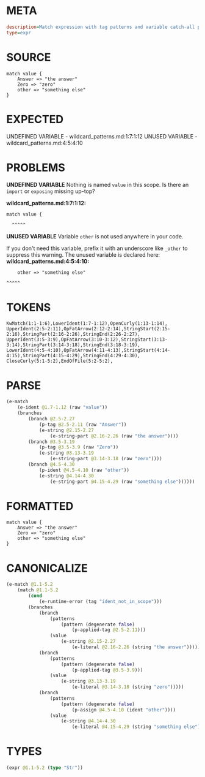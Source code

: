 # META
~~~ini
description=Match expression with tag patterns and variable catch-all pattern
type=expr
~~~
# SOURCE
~~~roc
match value {
    Answer => "the answer"
    Zero => "zero"
    other => "something else"
}
~~~
# EXPECTED
UNDEFINED VARIABLE - wildcard_patterns.md:1:7:1:12
UNUSED VARIABLE - wildcard_patterns.md:4:5:4:10
# PROBLEMS
**UNDEFINED VARIABLE**
Nothing is named `value` in this scope.
Is there an `import` or `exposing` missing up-top?

**wildcard_patterns.md:1:7:1:12:**
```roc
match value {
```
      ^^^^^


**UNUSED VARIABLE**
Variable ``other`` is not used anywhere in your code.

If you don't need this variable, prefix it with an underscore like `_other` to suppress this warning.
The unused variable is declared here:
**wildcard_patterns.md:4:5:4:10:**
```roc
    other => "something else"
```
    ^^^^^


# TOKENS
~~~zig
KwMatch(1:1-1:6),LowerIdent(1:7-1:12),OpenCurly(1:13-1:14),
UpperIdent(2:5-2:11),OpFatArrow(2:12-2:14),StringStart(2:15-2:16),StringPart(2:16-2:26),StringEnd(2:26-2:27),
UpperIdent(3:5-3:9),OpFatArrow(3:10-3:12),StringStart(3:13-3:14),StringPart(3:14-3:18),StringEnd(3:18-3:19),
LowerIdent(4:5-4:10),OpFatArrow(4:11-4:13),StringStart(4:14-4:15),StringPart(4:15-4:29),StringEnd(4:29-4:30),
CloseCurly(5:1-5:2),EndOfFile(5:2-5:2),
~~~
# PARSE
~~~clojure
(e-match
	(e-ident @1.7-1.12 (raw "value"))
	(branches
		(branch @2.5-2.27
			(p-tag @2.5-2.11 (raw "Answer"))
			(e-string @2.15-2.27
				(e-string-part @2.16-2.26 (raw "the answer"))))
		(branch @3.5-3.19
			(p-tag @3.5-3.9 (raw "Zero"))
			(e-string @3.13-3.19
				(e-string-part @3.14-3.18 (raw "zero"))))
		(branch @4.5-4.30
			(p-ident @4.5-4.10 (raw "other"))
			(e-string @4.14-4.30
				(e-string-part @4.15-4.29 (raw "something else"))))))
~~~
# FORMATTED
~~~roc
match value {
	Answer => "the answer"
	Zero => "zero"
	other => "something else"
}
~~~
# CANONICALIZE
~~~clojure
(e-match @1.1-5.2
	(match @1.1-5.2
		(cond
			(e-runtime-error (tag "ident_not_in_scope")))
		(branches
			(branch
				(patterns
					(pattern (degenerate false)
						(p-applied-tag @2.5-2.11)))
				(value
					(e-string @2.15-2.27
						(e-literal @2.16-2.26 (string "the answer")))))
			(branch
				(patterns
					(pattern (degenerate false)
						(p-applied-tag @3.5-3.9)))
				(value
					(e-string @3.13-3.19
						(e-literal @3.14-3.18 (string "zero")))))
			(branch
				(patterns
					(pattern (degenerate false)
						(p-assign @4.5-4.10 (ident "other"))))
				(value
					(e-string @4.14-4.30
						(e-literal @4.15-4.29 (string "something else"))))))))
~~~
# TYPES
~~~clojure
(expr @1.1-5.2 (type "Str"))
~~~
